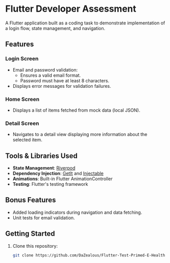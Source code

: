 # Flutter Developer Assessment

A Flutter application built as a coding task to demonstrate implementation of a login flow, state management, and navigation.

## Features

### Login Screen
- Email and password validation:
    - Ensures a valid email format.
    - Password must have at least 8 characters.
- Displays error messages for validation failures.

### Home Screen
- Displays a list of items fetched from mock data (local JSON).

### Detail Screen
- Navigates to a detail view displaying more information about the selected item.

## Tools & Libraries Used

- **State Management**: [Riverpod](https://pub.dev/packages/riverpod)
- **Dependency Injection**: [GetIt](https://pub.dev/packages/get_it) and [Injectable](https://pub.dev/packages/injectable)
- **Animations**: Built-in Flutter AnimationController
- **Testing**: Flutter's testing framework

## Bonus Features
- Added loading indicators during navigation and data fetching.
- Unit tests for email validation.

## Getting Started

1. Clone this repository:
   ```bash
   git clone https://github.com/DaZealous/Flutter-Test-Primed-E-Health.git
